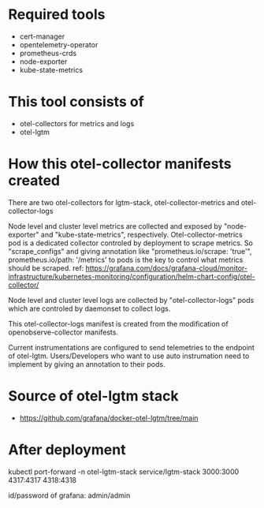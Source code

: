 # Required tools
- cert-manager
- opentelemetry-operator
- prometheus-crds
- node-exporter
- kube-state-metrics

# This tool consists of
- otel-collectors for metrics and logs
- otel-lgtm

# How this otel-collector manifests created
There are two otel-collectors for lgtm-stack, otel-collector-metrics and otel-collector-logs


Node level and cluster level metrics are collected and exposed by "node-exporter" 
and "kube-state-metrics", respectively. Otel-collector-metrics pod is a dedicated collector 
controled by deployment to scrape metrics. So "scrape_configs" and 
giving annotation like "prometheus.io/scrape: 'true'", prometheus.io/path: '/metrics'  to pods
is the key to control what metrics should be scraped.
ref: https://grafana.com/docs/grafana-cloud/monitor-infrastructure/kubernetes-monitoring/configuration/helm-chart-config/otel-collector/

Node level and cluster level logs are collected by "otel-collector-logs" pods which are 
controled by daemonset to collect logs.

This otel-collector-logs manifest is created from the modification of openobserve-collector manifests. 

Current instrumentations are configured to send telemetries to the endpoint of otel-lgtm. 
Users/Developers who want to use auto instrumation need to implement by giving an annotation to their pods.

# Source of otel-lgtm stack
- https://github.com/grafana/docker-otel-lgtm/tree/main

# After deployment
kubectl port-forward -n otel-lgtm-stack service/lgtm-stack 3000:3000 4317:4317 4318:4318

id/password of grafana: admin/admin
